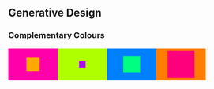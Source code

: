 ## Generative Design

### Complementary Colours
<img src="sample_images/comp_col1.png" alt="alt text" width="100" style="float: left;"><img src="sample_images/comp_col2.png" alt="alt text" width="100" style="float: left;"><img src="sample_images/comp_col3.png" alt="alt text" width="100" style="float: left;"><img src="sample_images/comp_col4.png" alt="alt text" width="100" style="float: left;">
